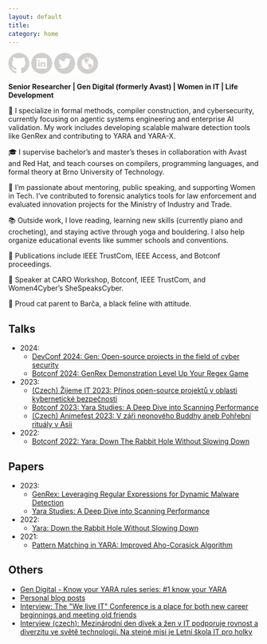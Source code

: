 ```yaml
---
layout: default
title:
category: home
---
```


<a href="https://github.com/regeciovad" target="_blank"><img src="assets/icons/icon-github.svg" alt="GitHub" style="width:42px;height:42px;"></a>
<a href="https://www.linkedin.com/in/regeciovad/" target="_blank"><img src="assets/icons/icon-linkedin.svg" alt="LinkedIn" style="width:42px;height:42px;"></a>
<a href="https://www.twitter.com/in/regeciovad/" target="_blank"><img src="assets/icons/icon-twitter.svg" alt="Twitter" style="width:42px;height:42px;"></a>
<a href="https://medium.com/@regeciova-dominika" target="_blank"><img src="assets/icons/icon-website.svg" alt="Website" style="width:42px;height:42px;"></a>

**Senior Researcher | Gen Digital (formerly Avast) | Women in IT | Life Development**

🔬 I specialize in formal methods, compiler construction, and cybersecurity, currently focusing on agentic systems engineering and enterprise AI validation. 
My work includes developing scalable malware detection tools like GenRex and contributing to YARA and YARA-X.

🎓 I supervise bachelor’s and master’s theses in collaboration with Avast and Red Hat, and teach courses on compilers, programming languages, and formal theory at Brno University of Technology.

🧠 I’m passionate about mentoring, public speaking, and supporting Women in Tech. I’ve contributed to forensic analytics tools for law enforcement and evaluated innovation projects for the Ministry of Industry and Trade.

📚 Outside work, I love reading, learning new skills (currently piano and crocheting), and staying active through yoga and bouldering. I also help organize educational events like summer schools and conventions.

📄 Publications include IEEE TrustCom, IEEE Access, and Botconf proceedings.

🎤 Speaker at CARO Workshop, Botconf, IEEE TrustCom, and Women4Cyber’s SheSpeaksCyber.

🐾 Proud cat parent to Barča, a black feline with attitude.

## Talks
- 2024:
  * <a href="https://www.youtube.com/watch?v=cSJYZ8fRkf4" target="_blank">DevConf 2024: Gen: Open-source projects in the field of cyber security</a>
  * <a href="https://www.youtube.com/watch?v=iPcKEsgPt3E" target="_blank">Botconf 2024: GenRex Demonstration Level Up Your Regex Game</a>
- 2023:
  * <a href="https://www.youtube.com/watch?v=DIo1ctcWqew" target="_blank">(Czech) Žijeme IT 2023: Přínos open-source projektů v oblasti kybernetické bezpečnosti</a>
  * <a href="https://www.youtube.com/watch?v=UP_4EUK4iNM" target="_blank">Botconf 2023: Yara Studies: A Deep Dive into Scanning Performance</a>
  * <a href="https://www.youtube.com/watch?v=Q_2t5kxmEso" target="_blank">(Czech) Animefest 2023: V záři neonového Buddhy aneb Pohřební rituály v Asii</a>
- 2022:
  * <a href="https://www.youtube.com/watch?v=3G0xaJkIE3M" target="_blank">Botconf 2022: Yara: Down The Rabbit Hole Without Slowing Down</a>

## Papers
- 2023:
  * <a href="https://doi.org/10.1109/TrustCom60117.2023.00123" target="_blank">GenRex: Leveraging Regular Expressions for Dynamic Malware Detection</a>
  * <a href="https://doi.org/10.18464/cybin.v8i1" target="_blank">Yara Studies: A Deep Dive into Scanning Performance</a>  
- 2022:
  * <a href="https://doi.org/10.18464/cybin.v7i1" target="_blank">Yara: Down the Rabbit Hole Without Slowing Down</a> 
- 2021:
  * <a href="https://doi.org/10.1109/ACCESS.2021.3074801" target="_blank">Pattern Matching in YARA: Improved Aho-Corasick Algorithm</a>

## Others
- <a href="https://www.gendigital.com/blog/insights/research/know-your-yara-rules-series-1-know-your-yara" target="_blank">Gen Digital - 
Know your YARA rules series: #1 know your YARA </a>
- <a href="https://medium.com/@regeciova-dominika" target="_blank">Personal blog posts</a>
- <a href="https://www.fit.vut.cz/fit/press/3573/.en" target="_blank">Interview: The "We live IT" Conference is a place for both new career beginnings and meeting old friends</a>
- <a href="https://www.vut.cz/vut/aktuality-f19528/mezinarodni-den-divek-a-zen-v-it-podporuje-rovnost-a-diverzitu-ve-svete-technologii-na-stejne-misi-je-letni-skola-it-pro-holky-d257336" target="_blank">Interview (czech): Mezinárodní den dívek a žen v IT podporuje rovnost a diverzitu ve světě technologií. Na stejné misi je Letní škola IT pro holky</a>

